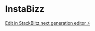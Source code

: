 # InstaBizz

[Edit in StackBlitz next generation editor ⚡️](https://stackblitz.com/~/github.com/keshavsinha17/InstaBizz)